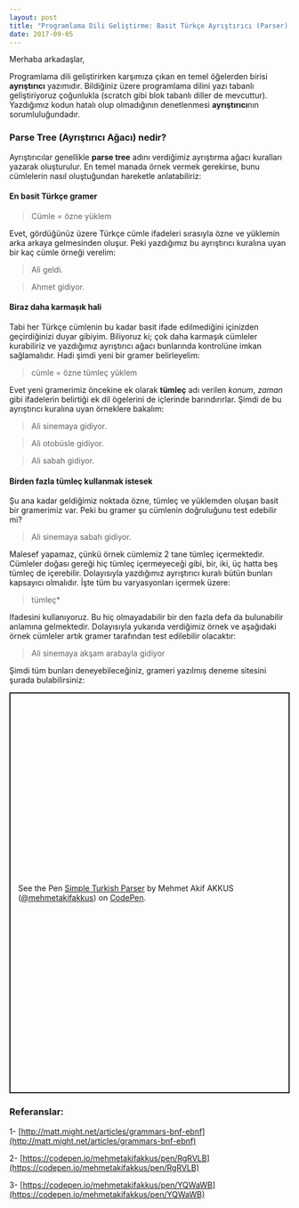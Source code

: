 ```yaml
---
layout: post
title: "Programlama Dili Geliştirme: Basit Türkçe Ayrıştırıcı (Parser) Yazımı"
date: 2017-09-05
---
```


Merhaba arkadaşlar,

Programlama dili geliştirirken karşımıza çıkan en temel öğelerden birisi **ayrıştırıcı** yazımıdır. Bildiğiniz üzere programlama dilini yazı tabanlı geliştiriyoruz çoğunlukla (scratch gibi blok tabanlı diller de mevcuttur). Yazdığımız kodun hatalı olup olmadığının denetlenmesi **ayrıştırıcı**nın sorumluluğundadır.



### Parse Tree (Ayrıştırıcı Ağacı) nedir?

Ayrıştırıcılar genellikle **parse tree** adını verdiğimiz ayrıştırma ağacı kuralları yazarak oluşturulur. En temel manada örnek vermek gerekirse, bunu cümlelerin nasıl oluştuğundan hareketle anlatabiliriz:



#### En basit Türkçe gramer

> Cümle = özne yüklem

Evet, gördüğünüz üzere Türkçe cümle ifadeleri sırasıyla özne ve yüklemin arka arkaya gelmesinden oluşur. Peki yazdığımız bu ayrıştırıcı kuralına uyan bir kaç cümle örneği verelim:

> Ali geldi.

> Ahmet gidiyor.



#### Biraz daha karmaşık hali

Tabi her Türkçe cümlenin bu kadar basit ifade edilmediğini içinizden geçirdiğinizi duyar gibiyim. Biliyoruz ki; çok daha karmaşık cümleler kurabiliriz ve yazdığımız ayrıştırıcı ağacı bunlarında kontrolüne imkan sağlamalıdır. Hadi şimdi yeni bir gramer belirleyelim:

> cümle = özne tümleç yüklem

Evet yeni gramerimiz öncekine ek olarak **tümleç** adı verilen *konum*, *zaman* gibi ifadelerin belirtiği ek dil ögelerini de içlerinde barındırırlar. Şimdi de bu ayrıştırıcı kuralına uyan örneklere bakalım:

> Ali sinemaya gidiyor.

> Ali otobüsle gidiyor.

> Ali sabah gidiyor.



#### Birden fazla tümleç kullanmak istesek

Şu ana kadar geldiğimiz noktada özne, tümleç ve yüklemden oluşan basit bir gramerimiz var. Peki bu gramer şu cümlenin doğruluğunu test edebilir mi?

> Ali sinemaya sabah gidiyor.

Malesef yapamaz, çünkü örnek cümlemiz 2 tane tümleç içermektedir. Cümleler doğası gereği hiç tümleç içermeyeceği gibi, bir, iki, üç hatta beş tümleç de içerebilir. Dolayısıyla yazdığımız ayrıştırıcı kuralı bütün bunları kapsayıcı olmalıdır. İşte tüm bu varyasyonları içermek üzere:

> tümleç*

Ifadesini kullanıyoruz. Bu hiç olmayadabilir bir den fazla defa da bulunabilir anlamına gelmektedir. Dolayısıyla yukarıda verdiğimiz örnek ve aşağıdaki örnek cümleler artık gramer tarafından test edilebilir olacaktır:

> Ali sinemaya akşam arabayla gidiyor



Şimdi tüm bunları deneyebileceğiniz, grameri yazılmış deneme sitesini şurada bulabilirsiniz:

<p class="codepen" data-height="720" data-theme-id="light" data-default-tab="result" data-user="mehmetakifakkus" data-slug-hash="RgRVLB" data-preview="true" style="height: 720px; box-sizing: border-box; display: flex; align-items: center; justify-content: center; border: 2px solid; margin: 1em 0; padding: 1em;" data-pen-title="Simple Turkish Parser">
  <span>See the Pen <a href="https://codepen.io/mehmetakifakkus/pen/RgRVLB">
  Simple Turkish Parser</a> by Mehmet Akif AKKUS (<a href="https://codepen.io/mehmetakifakkus">@mehmetakifakkus</a>)
  on <a href="https://codepen.io">CodePen</a>.</span>
</p>
<script async src="https://static.codepen.io/assets/embed/ei.js"></script>



### Referanslar:

1- [http://matt.might.net/articles/grammars-bnf-ebnf](http://matt.might.net/articles/grammars-bnf-ebnf)

2- [https://codepen.io/mehmetakifakkus/pen/RgRVLB](https://codepen.io/mehmetakifakkus/pen/RgRVLB)

3- [https://codepen.io/mehmetakifakkus/pen/YQWaWB](https://codepen.io/mehmetakifakkus/pen/YQWaWB)
